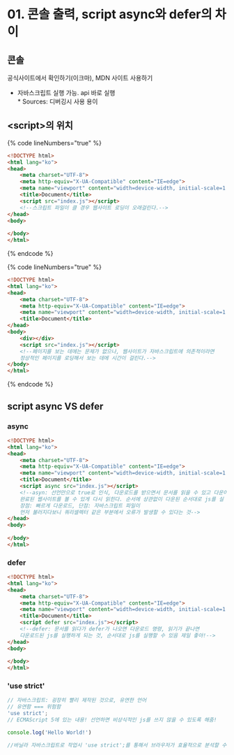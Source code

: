 # 01. 콘솔 출력, script async와 defer의 차이

## 콘솔

공식사이트에서 확인하기(이크마), MDN 사이트 사용하기

* 자바스크립트 실행 가능. api 바로 실행\
  \* Sources: 디버깅시 사용 용이



## \<script>의 위치

{% code lineNumbers="true" %}
```html
<!DOCTYPE html>
<html lang="ko">
<head>
    <meta charset="UTF-8">
    <meta http-equiv="X-UA-Compatible" content="IE=edge">
    <meta name="viewport" content="width=device-width, initial-scale=1.0">
    <title>Document</title>
    <script src="index.js"></script>
    <!--스크립트 파일이 클 경우 웹사이트 로딩이 오래걸린다.-->
</head>
<body>
    
</body>
</html>
```
{% endcode %}

{% code lineNumbers="true" %}
```html
<!DOCTYPE html>
<html lang="ko">
<head>
    <meta charset="UTF-8">
    <meta http-equiv="X-UA-Compatible" content="IE=edge">
    <meta name="viewport" content="width=device-width, initial-scale=1.0">
    <title>Document</title>
</head>
<body>
    <div></div>
    <script src="index.js"></script>
    <!--페이지를 보는 데에는 문제가 없으나, 웹사이트가 자바스크립트에 의존적이라면
    정상적인 페이지를 로딩해서 보는 데에 시간이 걸린다.-->
</body>
</html>
```
{% endcode %}

## script async VS defer

### async

```html
<!DOCTYPE html>
<html lang="ko">
<head>
    <meta charset="UTF-8">
    <meta http-equiv="X-UA-Compatible" content="IE=edge">
    <meta name="viewport" content="width=device-width, initial-scale=1.0">
    <title>Document</title>
    <script async src="index.js"></script>
    <!--asyn: 선언만으로 true로 인식, 다운로드를 받으면서 문서를 읽을 수 있고 다운이 완료되면
    완료된 웹사이트를 볼 수 있게 다시 읽힌다. 순서에 상관없이 다운된 순서대로 js를 실
    장점: 빠르게 다운로드, 단점: 자바스크립트 파일이 
    먼저 불러지다보니 쿼리셀렉터 같은 부분에서 오류가 발생할 수 있다는 것-->
</head>
<body>
    
</body>
</html>
```

### defer

```html
<!DOCTYPE html>
<html lang="ko">
<head>
    <meta charset="UTF-8">
    <meta http-equiv="X-UA-Compatible" content="IE=edge">
    <meta name="viewport" content="width=device-width, initial-scale=1.0">
    <title>Document</title>
    <script defer src="index.js"></script>
    <!--defer: 문서를 읽다가 defer가 나오면 다운로드 명령, 읽기가 끝나면 
    다운로드된 js를 실행하게 되는 것, 순서대로 js를 실행할 수 있음 제일 좋아!-->
</head>
<body>
    
</body>
</html>
```

### 'use strict'

```javascript
// 자바스크립트: 굉장히 빨리 제작된 것으로, 유연한 언어
// 유연함 === 위험함 
'use strict';
// ECMAScript 5에 있는 내용! 선언하면 비상식적인 js를 쓰지 않을 수 있도록 해줌!

console.log('Hello World!')

//바닐라 자바스크립트로 작업시 'use strict';를 통해서 브라우저가 효율적으로 분석할 수 있게하자
```
